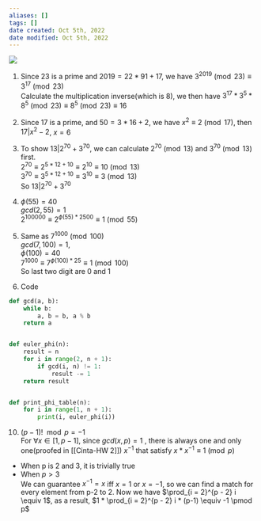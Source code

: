 ```yaml
---
aliases: []
tags: []
date created: Oct 5th, 2022
date modified: Oct 5th, 2022
---
```

![](https://img.ynchen.me/2022/10/fd35f759d7fa5fce50de074918633e1e.webp)

1. Since 23 is a prime and $2019 = 22 * 91 + 17$, we have $3^{2019} \pmod {23} \equiv 3^{17} \pmod {23}$  
Calculate the multiplication inverse(which is 8), we then have $3^{17} *3^{5} *8^{5} \pmod {23} \equiv 8^{5} \pmod {23} \equiv 16$

2. Since 17 is a prime, and $50 = 3 * 16 + 2$, we have $x^{2} \equiv 2 \pmod {17}$, then $17 | x^{2} - 2$, $x = 6$

5. To show $13 | 2^{70} + 3^{70}$, we can calculate $2^{70} \pmod {13}$ and $3^{70} \pmod {13}$ first.  
$2^{70} \equiv 2^{5 * 12 + 10} \equiv 2^{10} \equiv 10 \pmod {13}$  
$3^{70} \equiv 3^{5 * 12 + 10} \equiv 3^{10} \equiv 3 \pmod {13}$  
So $13 | 2^{70} + 3^{70}$

6. $\phi(55) = 40$  
$gcd(2, 55) = 1$  
$2^{100000} \equiv 2^{\phi(55) * 2500} \equiv 1 \pmod {55}$

8. Same as $7^{1000} \pmod {100}$  
$gcd(7, 100) = 1$,  
$\phi(100) = 40$  
$7^{1000} \equiv 7^{\phi(100) * 25} \equiv 1 \pmod {100}$  
So last two digit are 0 and 1

9. Code

```python
def gcd(a, b):
    while b:
        a, b = b, a % b
    return a


def euler_phi(n):
    result = n
    for i in range(2, n + 1):
        if gcd(i, n) != 1:
            result -= 1
    return result


def print_phi_table(n):
    for i in range(1, n + 1):
        print(i, euler_phi(i))
```

10. $(p - 1)! \mod p = -1$  
For $\forall x \in [1, p-1]$, since $gcd(x, p) = 1$ , there is always one and only one(proofed in [[Cinta-HW 2]]) $x^{-1}$ that satisfy $x * x^{-1} \equiv 1 \pmod p$
- When p is 2 and 3, it is trivially true
- When $p > 3$  
We can guarantee $x^{-1} = x$ iff $x = 1$ or $x = -1$, so we can find a match for every element from p-2 to 2.
Now we have $\prod_{i = 2}^{p - 2} i \equiv 1$, as a result,
$1 * \prod_{i = 2}^{p - 2} i * (p-1) \equiv -1 \pmod p$
